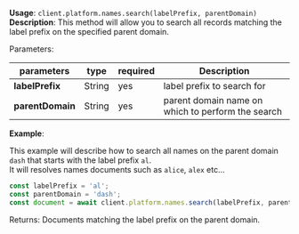 **Usage**: `client.platform.names.search(labelPrefix, parentDomain)`  
**Description**: This method will allow you to search all records matching the label prefix on the specified parent domain. 

Parameters: 

| parameters       | type   | required | Description                                       |
| ---------------- | ------ | -------- | ------------------------------------------------- |
| **labelPrefix**  | String | yes      | label prefix to search for                        |
| **parentDomain** | String | yes      | parent domain name on which to perform the search |

**Example**: 

This example will describe how to search all names on the parent domain `dash` that starts with the label prefix `al`.  
It will resolves names documents such as `alice`, `alex` etc...   

```js
const labelPrefix = 'al';
const parentDomain = 'dash';
const document = await client.platform.names.search(labelPrefix, parentDomain);
```

Returns: Documents matching the label prefix on the parent domain.